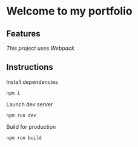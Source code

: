 # Welcome to my portfolio

## Features



_This project uses Webpack_

## Instructions

Install dependencies

```npm i```

Launch dev server

```npm run dev```

Build for production

```npm run build```